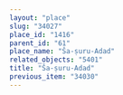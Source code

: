 ```yaml
---
layout: "place"
slug: "34027"
place_id: "1416"
parent_id: "61"
place_name: "Ša-ṣuru-Adad"
related_objects: "5401"
title: "Ša-ṣuru-Adad"
previous_item: "34030"
---
```

